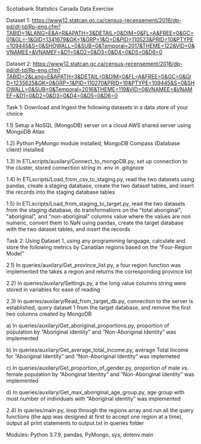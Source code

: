 Scotiabank Statistics Canada Data Exercise

Dataset 1: https://www12.statcan.gc.ca/census-recensement/2016/dp-pd/dt-td/Rp-eng.cfm?TABID=1&LANG=E&A=R&APATH=3&DETAIL=0&DIM=0&FL=A&FREE=0&GC=01&GL=-1&GID=1341679&GK=1&GRP=1&O=D&PID=110523&PRID=10&PTYPE=109445&S=0&SHOWALL=0&SUB=0&Temporal=2017&THEME=122&VID=0&VNAMEE=&VNAMEF=&D1=0&D2=0&D3=0&D4=0&D5=0&D6=0

Dataset 2: https://www12.statcan.gc.ca/census-recensement/2016/dp-pd/dt-td/Rp-eng.cfm?TABID=2&Lang=E&APATH=3&DETAIL=0&DIM=0&FL=A&FREE=0&GC=0&GID=1235625&GK=0&GRP=1&PID=110270&PRID=10&PTYPE=109445&S=0&SHOWALL=0&SUB=0&Temporal=2016&THEME=119&VID=0&VNAMEE=&VNAMEF=&D1=0&D2=0&D3=0&D4=0&D5=0&D6=0


Task 1: Download and Ingest the following datasets in a data store of your choice

1.1) Setup a NoSQL (MongoDB) server on a cloud AWS shared server using MongoDB Atlas

1.2) Python PyMongo module installed, MongoDB Compass (Database client) installed

1.3) In ETLscripts/auxilary/Connect_to_mongoDB.py, set up connection to the cluster, stored connection string in .env in .gitignore

1.4) In ETLscripts/Load_from_csv_to_staging.py, read the two datasets using pandas, create a staging database, create the two dataset tables, and insert the records into the staging database tables

1.5) In ETLscripts/Load_from_staging_to_target.py, read the two datasets from the staging database, do transformations on the "total aboriginal", "aboriginal", and "non-aboriginal" columns value where the values are non numeric, convert them to NaN using pandas, create the target database with the two dataset tables, and insert the records




Task 2: Using Dataset 1, using any programming language, calculate and store the following metrics by Canadian regions based on the “Four-Region Model”

2.1) In queries/auxilary/Get_province_list.py, a four region function was implemented the takes a region and returns the corresponding province list

2.2) In queries/auxilary/Settings.py, a the long value columns string were stored in variables for ease of reading

2.3) In queries/auxilary/Read_from_target_db.py, connection to the server is established, query dataset 1 from the target database, and remove the first two columns created by MongoDB

a) In queries/auxilary/Get_aboriginal_proportions.py, proportion of population by “Aboriginal Identity” and “Non-Aboriginal Identity” was implemented

b) In queries/auxilary/Get_average_total_income.py, average Total Income for “Aboriginal Identity” and “Non-Aboriginal Identity” was implemeted

c) In queries/auxilary/Get_proportion_of_gender.py, proportion of male vs. female population by “Aboriginal Identity” and “Non-Aboriginal Identity” was implemented 

d) In queries/auxilary/Get_max_aboriginal_age_group.py, age group with most number of individuals with “Aboriginal identity” was implemented

2.4) In queries/main.py, loop through the regions array and run all the query functions (the app was designed at first to accept one region at a time), output all print statements to output.txt in queries folder

Modules: Python 3.7.9, pandas, PyMongo, sys, dotenv.main